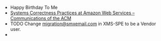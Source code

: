 - Happy Birthday To Me
- [Systems Correctness Practices at Amazon Web Services &#8211; Communications of the ACM](https://cacm.acm.org/practice/systems-correctness-practices-at-amazon-web-services/)
- TODO Change [migration@smxemail.com](mailto:migration@smxemail.com) in XMS-SPE to be a Vendor user.
-